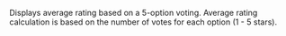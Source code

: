 Displays average rating based on a 5-option voting. Average rating calculation is based on the number of votes for each option (1 - 5 stars).
